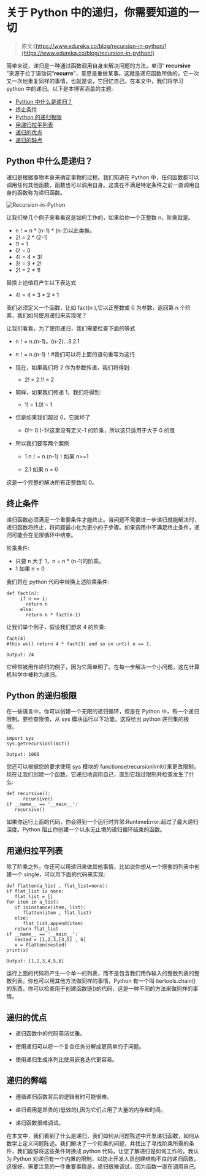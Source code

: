 # 关于 Python 中的递归，你需要知道的一切

> 原文:[https://www.edureka.co/blog/recursion-in-python/](https://www.edureka.co/blog/recursion-in-python/)

简单来说，递归是一种通过函数调用自身来解决问题的方法，单词“ **recursive** ”来源于拉丁语动词“**recurre**”，意思是重做某事。这就是递归函数所做的，它一次又一次地重复同样的事情，也就是说，它回忆自己。在本文中，我们将学习 python 中的递归。以下是本博客涵盖的主题:

*   [Python 中什么是递归？](#recursion)
*   [终止条件](#termination)
*   [Python 的递归极限](#limit)
*   [用递归拉平列表](#flattening)
*   [递归的优点](#advantages)
*   [递归的缺点](#disadvantages)

## **Python 中什么是递归？**

递归是根据事物本身来确定事物的过程。我们知道在 Python 中，任何函数都可以调用任何其他函数，函数也可以调用自身。这类在不满足特定条件之前一直调用自身的函数称为递归函数。

![Recursion-in-Python](../Images/5c2bbe445fdf85d72605b803c25fdb6f.png)

让我们举几个例子来看看这是如何工作的，如果给你一个正整数 n，阶乘就是。

*   n！= n * (n-1) * (n-2)以此类推。
*   2! = 2 * (2-1)
*   1! = 1
*   0! = 0
*   4! = 4 * 3!
*   3! = 3 * 2!
*   2! = 2 * 1!

替换上述值将产生以下表达式

*   4! = 4 * 3 * 2 * 1

我们必须定义一个函数，比如 fact(n ),它以正整数或 0 为参数，返回第 n 个阶乘，我们如何使用递归来实现呢？

让我们看看，为了使用递归，我们需要检查下面的等式

*   n！= n.(n-1)。(n-2)…3.2.1

*   n！= n.(n-1)！#我们可以将上面的语句重写为这行

*   现在，如果我们将 2 作为参数传递，我们将得到:

    *   2! = 2.1! = 2

*   同样，如果我们传递 1，我们将得到:

    *   1! = 1.0! = 1

*   但是如果我们超过 0，它就坏了

    *   0!= 0.(-1)!这里没有定义-1 的阶乘，所以这只适用于大于 0 的值

*   所以我们要写两个案例

    *   1.n！= n.(n-1)！如果 n>=1

    *   2.1 如果 n = 0

这是一个完整的解决所有正整数和 0。

## **终止条件**

递归函数必须满足一个重要条件才能终止。当问题不需要进一步递归就能解决时，递归函数将终止，将问题最小化为更小的子步骤。如果调用中不满足终止条件，递归可能会在无限循环中结束。

阶乘条件:

*   只要 n 大于 1，n = n * (n-1)的阶乘。
*   1 如果 n = 0

我们将在 python 代码中转换上述阶乘条件:

```
def fact(n):
     if n == 1:
       return n
     else:
       return n * fact(n-1)

```

让我们举个例子，假设我们想求 4 的阶乘:

```
fact(4)
#this will return 4 * fact(3) and so on until n == 1.

```

```
Output: 24
```

它经常被用作递归的例子，因为它简单明了。在每一步解决一个小问题，这在计算机科学中被称为递归。

## **Python 的递归极限**

在一些语言中，你可以创建一个无限的递归循环，但是在 Python 中，有一个递归限制。要检查限值，从 sys 模块运行以下功能。这将给出 python 递归集的极限。

```
import sys
sys.getrecursionlimit()

```

```
Output: 1000
```

您还可以根据您的要求使用 sys 模块的 functionsetrecursionlimit()来更改限制，现在让我们创建一个函数，它递归地调用自己，直到它超过限制并检查发生了什么:

```
def recursive():
      recursive()
if __name__ == '__main__':
   recursive()

```

如果你运行上面的代码，你会得到一个运行时异常:RuntimeError:超过了最大递归深度。Python 阻止你创建一个以永无止境的递归循环结束的函数。

## **用递归拉平列表**

除了阶乘之外，你还可以用递归来做其他事情，比如说你想从一个嵌套的列表中创建一个 single，可以用下面的代码来实现:

```
def flatten(a_list , flat_list=none):
if flat_list is none:
   flat_list = []
for item in a_list:
   if isinstance(item, list):
      flatten(item , flat_list)
   else:
      flat_list.append(item)
   return flat_list
if __name__ == '__main__':
   nested = [1,2,3,[4,5] , 6]
   x = flatten(nested)
print(x)

```

```
Output: [1,2,3,4,5,6]
```

运行上面的代码将产生一个单一的列表，而不是包含我们用作输入的整数列表的整数列表。你也可以用其他方法做同样的事情，Python 有一个叫 itertools.chain()的东西，你可以检查用于创建函数链()的代码，这是一种不同的方法来做同样的事情。

## **递归的优点**

*   递归函数中的代码简洁优雅。

*   使用递归可以将一个复合任务分解成更简单的子问题。

*   使用递归生成序列比使用嵌套迭代更容易。

## **递归的弊端**

*   遵循递归函数背后的逻辑有时可能很难。

*   递归调用是昂贵的(低效的),因为它们占用了大量的内存和时间。

*   递归函数很难调试。

在本文中，我们看到了什么是递归，我们如何从问题陈述中开发递归函数，如何从数学上定义问题陈述。我们解决了一个阶乘的问题，并找出了寻找阶乘所需的条件，我们能够将这些条件转换成 python 代码，让您了解递归是如何工作的。我认为 Python 对递归有一个内置的限制，以防止开发人员创建结构不良的递归函数，这很好。需要注意的一件重要事情是，递归很难调试，因为函数一直在调用自己。